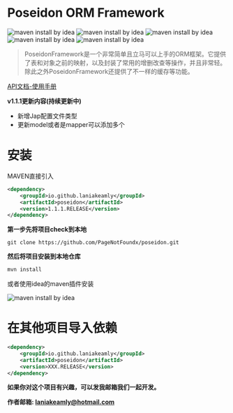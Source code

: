 # Poseidon ORM Framework

![maven install by idea](https://github.com/PageNotFoundx/poseidon/blob/master/resource/jababaifenbai.svg)
![maven install by idea](https://github.com/PageNotFoundx/poseidon/blob/master/resource/packageist.svg)
![maven install by idea](https://github.com/PageNotFoundx/poseidon/blob/master/resource/build.svg)
![maven install by idea](https://github.com/PageNotFoundx/poseidon/blob/master/resource/download.svg)
![maven install by idea](https://github.com/PageNotFoundx/poseidon/blob/master/resource/version.svg)


> PoseidonFramework是一个非常简单且立马可以上手的ORM框架。它提供了表和对象之前的映射，以及封装了常用的增删改查等操作，并且非常轻。除此之外PoseidonFramework还提供了不一样的缓存等功能。

[API文档-使用手册](https://github.com/Laniakeamly/poseidon/blob/master/api/README.md)

**v1.1.1更新内容(持续更新中)**

- 新增Jap配置文件类型
- 更新model或者是mapper可以添加多个

# 安装

MAVEN直接引入
```xml
<dependency>
    <groupId>io.github.laniakeamly</groupId>
    <artifactId>poseidon</artifactId>
    <version>1.1.1.RELEASE</version>
</dependency>
```

**第一步先将项目check到本地**

```
git clone https://github.com/PageNotFoundx/poseidon.git
```

**然后将项目安装到本地仓库**

```java
mvn install
```

或者使用idea的maven插件安装

![maven install by idea](https://github.com/PageNotFoundx/poseidon/blob/master/resource/mavenisntall.png)

# 在其他项目导入依赖

```xml
<dependency>
    <groupId>io.github.laniakeamly</groupId>
    <artifactId>poseidon</artifactId>
    <version>XXX.RELEASE</version>
</dependency>
```

**如果你对这个项目有兴趣，可以发我邮箱我们一起开发。**

**作者邮箱: laniakeamly@hotmail.com**
